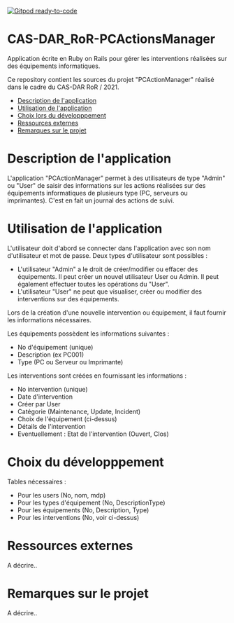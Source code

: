 [![Gitpod ready-to-code](https://img.shields.io/badge/Gitpod-ready--to--code-blue?logo=gitpod)](https://gitpod.io/#https://github.com/jefschaerz/CAS-DAR_RoR-PCActionsManager)

# CAS-DAR_RoR-PCActionsManager
Application écrite en Ruby on Rails pour gérer les interventions réalisées sur des équipements informatiques.

<a name="top"></a>
Ce repository contient les sources du projet "PCActionManager" réalisé dans le cadre du CAS-DAR RoR / 2021.

- [Description de l'application](#description-application)
- [Utilisation de l'application](#utilisation-application)
- [Choix lors du développpement](#choix-developpement)
- [Ressources externes](#ressources-externes)
- [Remarques sur le projet](#remarques-projet)

<a name="description-application"></a>
# Description de l'application
L'application "PCActionManager" permet à des utilisateurs de type "Admin" ou "User" de saisir des informations sur les actions réalisées 
sur des équipements informatiques de plusieurs type (PC, serveurs ou imprimantes).
C'est en fait un journal des actions de suivi.

<a name="utilisation-application"></a>
# Utilisation de l'application
L'utilisateur doit d'abord se connecter dans l'application avec son nom d'utilisateur et mot de passe.
Deux types d'utilisateur sont possibles :
* L'utilisateur "Admin" a le droit de créer/modifier ou effacer des équipements. 
	Il peut créer un nouvel utilisateur User ou Admin.
	Il peut également effectuer toutes les opérations du "User".
* L'utilisateur "User" ne peut que visualiser, créer ou modifier des interventions sur des équipements.

Lors de la création d'une nouvelle intervention ou équipement, il faut fournir les informations nécessaires.

Les équipements possèdent les informations suivantes :
* No d'équipement (unique)
* Description (ex PC001)
* Type (PC ou Serveur ou Imprimante)

Les interventions sont créées en fournissant les informations :
* No intervention (unique)
* Date d'intervention
* Créer par User
* Catégorie (Maintenance, Update, Incident)
* Choix de l'équipement (ci-dessus)
* Détails de l'intervention
* Eventuellement : Etat de l'intervention (Ouvert, Clos)

<a name="choix-developpementn"></a>
# Choix du développpement
Tables nécessaires :
* Pour les users (No, nom, mdp)
* Pour les types d'équipement (No, DescriptionType)
* Pour les équipements (No, Description, Type)
* Pour les interventions (No, voir ci-dessus)

<a name="ressources-externes"></a>
# Ressources externes
A décrire..


<a name="remarques-projet"></a>
# Remarques sur le projet
A décrire..

